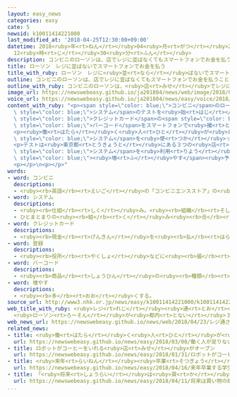 ```yaml
---
layout: easy_news
categories: easy
cate: 5
newsid: k10011414221000
last_modified_at: '2018-04-25T12:30:00+09:00'
datetime: 2018<ruby>年<rt>ねん</rt></ruby>04<ruby>月<rt>がつ</rt></ruby>25<ruby>日<rt>にち</rt></ruby>
  12<ruby>時<rt>じ</rt></ruby>30<ruby>分<rt>ふん</rt></ruby>
description: コンビニのローソンは、店でレジに並ばなくてもスマートフォンでお金を払うことができるシステムのテストを始めました。
title: ローソン　レジに並ばないでスマートフォンでお金を払う
title_with_ruby: ローソン　レジに<ruby>並<rt>なら</rt></ruby>ばないでスマートフォンでお<ruby>金<rt>かね</rt></ruby>を<ruby>払<rt>はら</rt></ruby>う
outline: コンビニのローソンは、店でレジに並ばなくてもスマートフォンでお金を払うことができるシステムのテストを始めました。
outline_with_ruby: コンビニのローソンは、<ruby>店<rt>みせ</rt></ruby>でレジに<ruby>並<rt>なら</rt></ruby>ばなくてもスマートフォンでお<ruby>金<rt>かね</rt></ruby>を<ruby>払<rt>はら</rt></ruby>うことができるシステムのテストを<ruby>始<rt>はじ</rt></ruby>めました。
image_url: https://newswebeasy.github.io/ja201804/news/web/image/2018/04/23/K10011414221_1804231512_1804231514_01_03.jpg
voice_url: https://newswebeasy.github.io/ja201804/news/easy/voice/2018/04/25/k10011414221000.mp4
content_with_ruby: "<p><span style=\"color: blue;\">コンビニ</span>のローソンは、<ruby>店<rt>みせ</rt></ruby>でレジに<ruby>並<rt>なら</rt></ruby>ばなくてもスマートフォンでお<ruby>金<rt>かね</rt></ruby>を<ruby>払<rt>はら</rt></ruby>うことができる<span\
  \ style=\"color: blue;\">システム</span>のテストを<ruby>始<rt>はじ</rt></ruby>めました。<ruby>客<rt>きゃく</rt></ruby>はスマートフォンにアプリを<ruby>入<rt>い</rt></ruby>れて、<span\
  \ style=\"color: blue;\">クレジットカード</span>の<span style=\"color: blue;\"><ruby>登録<rt>とうろく</rt></ruby></span>などをしておきます。<ruby>店<rt>みせ</rt></ruby>の<ruby>中<rt>なか</rt></ruby>で、<ruby>買<rt>か</rt></ruby>いたい<ruby>物<rt>もの</rt></ruby>の<span\
  \ style=\"color: blue;\">バーコード</span>をスマートフォンで<ruby>撮<rt>と</rt></ruby>ると、お<ruby>金<rt>かね</rt></ruby>を<ruby>払<rt>はら</rt></ruby>うことができます。</p>\n\
  <p><ruby>働<rt>はたら</rt></ruby>く<ruby>人<rt>ひと</rt></ruby>が<ruby>足<rt>た</rt></ruby>りなくなっているため、ローソンは<ruby>夜<rt>よる</rt></ruby>に<ruby>働<rt>はたら</rt></ruby>く<ruby>店員<rt>てんいん</rt></ruby>を<ruby>少<rt>すく</rt></ruby>なくすることも<ruby>考<rt>かんが</rt></ruby>えています。この<span\
  \ style=\"color: blue;\">システム</span>を<ruby>使<rt>つか</rt></ruby>って、<ruby>午前<rt>ごぜん</rt></ruby>１<ruby>時<rt>じ</rt></ruby>から４<ruby>時<rt>じ</rt></ruby>まではレジに<ruby>店員<rt>てんいん</rt></ruby>がいなくても<ruby>大丈夫<rt>だいじょうぶ</rt></ruby>かどうかも<ruby>調<rt>しら</rt></ruby>べます。</p>\n\
  <p>テストは<ruby>東京都<rt>とうきょうと</rt></ruby>にある３つの<ruby>店<rt>みせ</rt></ruby>で５<ruby>月<rt>がつ</rt></ruby>の<ruby>終<rt>お</rt></ruby>わりまで<ruby>行<rt>おこな</rt></ruby>います。９<ruby>月<rt>がつ</rt></ruby>からはこの<span\
  \ style=\"color: blue;\">システム</span>を<ruby>利用<rt>りよう</rt></ruby>できる<ruby>店<rt>みせ</rt></ruby>を<span\
  \ style=\"color: blue;\"><ruby>増<rt>ふ</rt></ruby>やす</span><ruby>予定<rt>よてい</rt></ruby>です。</p>\n\
  <p></p>\n<p></p>"
words:
- word: コンビニ
  descriptions:
  - <ruby><rb>英語</rb><rt>えいご</rt></ruby>の「コンビニエンスストア」の<ruby><rb>略</rb><rt>りゃく</rt></ruby>。<ruby><rb>食料品</rb><rt>しょくりょうひん</rt></ruby>や<ruby><rb>日用品</rb><rt>にちようひん</rt></ruby>が、<ruby><rb>手軽</rb><rt>てがる</rt></ruby>にいつでも<ruby><rb>買</rb><rt>か</rt></ruby>えるように<ruby><rb>開</rb><rt>ひら</rt></ruby>いている、<ruby><rb>小型</rb><rt>こがた</rt></ruby>のスーパー。
- word: システム
  descriptions:
  - <ruby><rb>仕組</rb><rt>しく</rt></ruby>み。<ruby><rb>組織</rb><rt>そしき</rt></ruby>。
  - ひとまとまりの<ruby><rb>組</rb><rt>く</rt></ruby>み<ruby><rb>合</rb><rt>あ</rt></ruby>わせ。
- word: クレジットカード
  descriptions:
  - <ruby><rb>現金</rb><rt>げんきん</rt></ruby>を<ruby><rb>払</rb><rt>はら</rt></ruby>わなくても、<ruby><rb>後払</rb><rt>あとばら</rt></ruby>いで<ruby><rb>買</rb><rt>か</rt></ruby>い<ruby><rb>物</rb><rt>もの</rt></ruby>をすることができるカード。
- word: 登録
  descriptions:
  - <ruby><rb>役所</rb><rt>やくしょ</rt></ruby>などに<ruby><rb>届</rb><rt>とど</rt></ruby>け<ruby><rb>出</rb><rt>で</rt></ruby>て、おおやけに<ruby><rb>認</rb><rt>みと</rt></ruby>めてもらうこと。
- word: バーコード
  descriptions:
  - <ruby><rb>商品</rb><rt>しょうひん</rt></ruby>の<ruby><rb>種類</rb><rt>しゅるい</rt></ruby>や<ruby><rb>製造</rb><rt>せいぞう</rt></ruby><ruby><rb>年月日</rb><rt>ねんがっぴ</rt></ruby>などを<ruby><rb>表</rb><rt>あらわ</rt></ruby>す<ruby><rb>符号</rb><rt>ふごう</rt></ruby>。<ruby><rb>白</rb><rt>しろ</rt></ruby>と<ruby><rb>黒</rb><rt>くろ</rt></ruby>の<ruby><rb>線</rb><rt>せん</rt></ruby>の、<ruby><rb>太</rb><rt>ふと</rt></ruby>い・<ruby><rb>細</rb><rt>ほそ</rt></ruby>いを<ruby><rb>組</rb><rt>く</rt></ruby>み<ruby><rb>合</rb><rt>あ</rt></ruby>わせてある。コンピューターによる<ruby><rb>商品</rb><rt>しょうひん</rt></ruby>の<ruby><rb>管理</rb><rt>かんり</rt></ruby>に<ruby><rb>使</rb><rt>つか</rt></ruby>う。
- word: 増やす
  descriptions:
  - <ruby><rb>多</rb><rt>おお</rt></ruby>くする。
source_url: http://www3.nhk.or.jp/news/easy/k10011414221000/k10011414221000.html
web_title_with_ruby: <ruby>レジ<rt>れじ</rt></ruby><ruby>通<rt>とお</rt></ruby>さず<ruby>スマホ<rt>すまほ</rt></ruby><ruby>決済<rt>けっさい</rt></ruby>
  <ruby>ローソン<rt>ろーそん</rt></ruby>が<ruby>都内<rt>とない</rt></ruby>３<ruby>店舗<rt>てんぽ</rt></ruby>で<ruby>実証<rt>じっしょう</rt></ruby><ruby>実験<rt>じっけん</rt></ruby>
web_news_url: https://newswebeasy.github.io/news/web/2018/04/23/レジ通さずスマホ決済-ローソンが都内3店舗で実証実験
related_news:
- title: <ruby>働<rt>はたら</rt></ruby>く<ruby>人<rt>ひと</rt></ruby>が<ruby>足<rt>た</rt></ruby>りない<ruby>店<rt>みせ</rt></ruby>で<ruby>役<rt>やく</rt></ruby>に<ruby>立<rt>た</rt></ruby>つ<ruby>技術<rt>ぎじゅつ</rt></ruby>を<ruby>紹介<rt>しょうかい</rt></ruby>する<ruby>展示<rt>てんじ</rt></ruby><ruby>会<rt>かい</rt></ruby>
  url: https://newswebeasy.github.io/news/easy/2018/03/08/働く人が足りない店で役に立つ技術を紹介する展示会
- title: ロボットがコーヒーをいれる<ruby>店<rt>みせ</rt></ruby>がオープン
  url: https://newswebeasy.github.io/news/easy/2018/01/31/ロボットがコーヒーをいれる店がオープン
- title: <ruby>来年<rt>らいねん</rt></ruby><ruby>卒業<rt>そつぎょう</rt></ruby>する<ruby>学生<rt>がくせい</rt></ruby>に「コンビニのオーナーになりませんか」
  url: https://newswebeasy.github.io/news/easy/2018/04/16/来年卒業する学生にコンビニのオーナーになりませんか
- title: 「<ruby>将来<rt>しょうらい</rt></ruby>は<ruby>買<rt>か</rt></ruby>い<ruby>物<rt>もの</rt></ruby>の８０％をキャッシュレスにしたい」
  url: https://newswebeasy.github.io/news/easy/2018/04/11/将来は買い物の80をキャッシュレスにしたい
...
```


